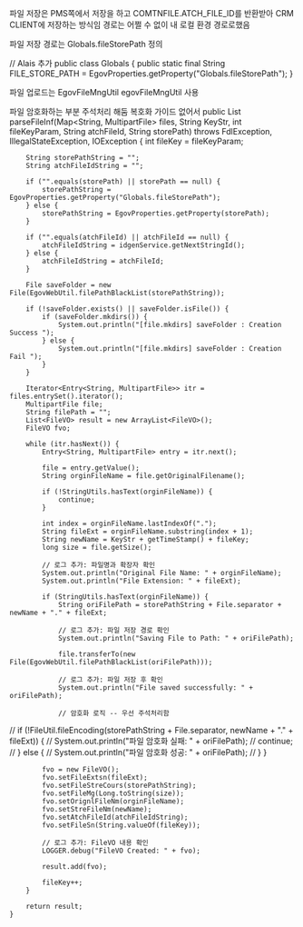 

파일 저장은 PMS쪽에서 저장을 하고 COMTNFILE.ATCH_FILE_ID를 반환받아 CRM CLIENT에 저장하는 방식임
경로는 어쩔 수 없이 내 로컬 환경 경로로했음

파일 저장 경로는 
Globals.fileStorePath 정의

// Alais 추가 
public class Globals {
    public static final String FILE_STORE_PATH = EgovProperties.getProperty("Globals.fileStorePath");
}

파일 업로드는 
EgovFileMngUtil egovFileMngUtil 사용

파일 암호화하는 부분 주석처리 해둠 복호화 가이드 없어서
public List<FileVO> parseFileInf(Map<String, MultipartFile> files, String KeyStr, int fileKeyParam, String atchFileId, String storePath) throws FdlException, IllegalStateException, IOException {
		int fileKey = fileKeyParam;

		String storePathString = "";
		String atchFileIdString = "";

		if ("".equals(storePath) || storePath == null) {
			storePathString = EgovProperties.getProperty("Globals.fileStorePath");
		} else {
			storePathString = EgovProperties.getProperty(storePath);
		}

		if ("".equals(atchFileId) || atchFileId == null) {
			atchFileIdString = idgenService.getNextStringId();
		} else {
			atchFileIdString = atchFileId;
		}

		File saveFolder = new File(EgovWebUtil.filePathBlackList(storePathString));

		if (!saveFolder.exists() || saveFolder.isFile()) {
			if (saveFolder.mkdirs()) {
				System.out.println("[file.mkdirs] saveFolder : Creation Success ");
			} else {
				System.out.println("[file.mkdirs] saveFolder : Creation Fail ");
			}
		}

		Iterator<Entry<String, MultipartFile>> itr = files.entrySet().iterator();
		MultipartFile file;
		String filePath = "";
		List<FileVO> result = new ArrayList<FileVO>();
		FileVO fvo;

		while (itr.hasNext()) {
			Entry<String, MultipartFile> entry = itr.next();

			file = entry.getValue();
			String orginFileName = file.getOriginalFilename();

			if (!StringUtils.hasText(orginFileName)) {
				continue;
			}

			int index = orginFileName.lastIndexOf(".");
			String fileExt = orginFileName.substring(index + 1);
			String newName = KeyStr + getTimeStamp() + fileKey;
			long size = file.getSize();

			// 로그 추가: 파일명과 확장자 확인
			System.out.println("Original File Name: " + orginFileName);
			System.out.println("File Extension: " + fileExt);

			if (StringUtils.hasText(orginFileName)) {
				String oriFilePath = storePathString + File.separator + newName + "." + fileExt;

				// 로그 추가: 파일 저장 경로 확인
				System.out.println("Saving File to Path: " + oriFilePath);

				file.transferTo(new File(EgovWebUtil.filePathBlackList(oriFilePath)));

				// 로그 추가: 파일 저장 후 확인
				System.out.println("File saved successfully: " + oriFilePath);

				// 암호화 로직 -- 우선 주석처리함
//				if (!FileUtil.fileEncoding(storePathString + File.separator, newName + "." + fileExt)) {
//					System.out.println("파일 암호화 실패: " + oriFilePath);
//					continue;
//				} else {
//					System.out.println("파일 암호화 성공: " + oriFilePath);
//				}
			}

			fvo = new FileVO();
			fvo.setFileExtsn(fileExt);
			fvo.setFileStreCours(storePathString);
			fvo.setFileMg(Long.toString(size));
			fvo.setOrignlFileNm(orginFileName);
			fvo.setStreFileNm(newName);
			fvo.setAtchFileId(atchFileIdString);
			fvo.setFileSn(String.valueOf(fileKey));

			// 로그 추가: FileVO 내용 확인
			LOGGER.debug("FileVO Created: " + fvo);

			result.add(fvo);

			fileKey++;
		}

		return result;
	}